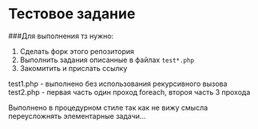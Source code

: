 # Тестовое задание

###Для выполнения тз нужно:

1. Сделать форк этого репозитория
2. Выполнить задания описанные в файлах ```test*.php```
3. Закомитить и прислать ссылку

test1.php - выполнено без использования рекурсивного вызова
test2.php - первая часть один проход foreach, второя часть 3 прохода

Выполнено в процедурном стиле так как не вижу смысла переусложнять элементарные задачи...
